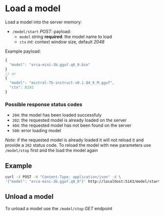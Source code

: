 # Load a model

Load a model into the server memory:

- `/model/start` *POST*: payload:
  - `model` *string* **required**: the model name to load
  - `ctx` *int*: context window size, default *2048*

Example payload:

```js
{
  "model": "orca-mini-3b.gguf.q8_0.bin"
}
// or
{
  "model": "mistral-7b-instruct-v0.1.Q4_K_M.gguf",
  "ctx": 8192
}
```

### Possible response status codes

- `204`: the model has been loaded successfuly
- `202`: the requested model is already loaded on the server
- `404`: the requested model has not been found on the server
- `500`: error loading model

*Note*: if the requested model is already loaded it will not reload it and provide a
`202` status code. To reload the model with new parameters use `/model/stop` first
and the load the model again

## Example

```bash
curl -X POST -H "Content-Type: application/json" -d \
'{"model": "orca-mini-3b.gguf.q8_0"}' http://localhost:5143/model/start
```

## Unload a model

To unload a model use the `/model/stop` *GET* endpoint